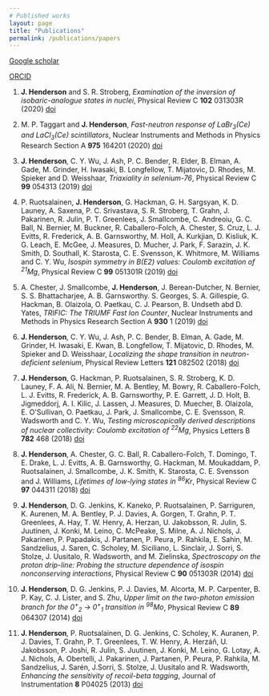 ```yaml
---
# Published works
layout: page
title: "Publications"
permalink: /publications/papers
---
```


[Google scholar](https://scholar.google.com/citations?hl=en&user=V_b9wcoAAAAJ)

[ORCID](https://orcid.org/0000-0002-6010-9644)

1. **J. Henderson** and S. R. Stroberg, *Examination of the inversion of isobaric-analogue states in nuclei*, Physical Review C **102** 031303R (2020) [doi](https://doi.org/10.1103/PhysRevC.102.031303)

2. M. P. Taggart and **J. Henderson**, *Fast-neutron response of LaBr<sub>3</sub>(Ce) and LaCl<sub>3</sub>(Ce) scintillators*, Nuclear Instruments and Methods in Physics Research Section A **975** 164201 (2020) [doi](https://doi.org/10.1016/j.nima.2020.164201)

3. **J. Henderson**, C. Y. Wu, J. Ash, P. C. Bender, R. Elder, B. Elman, A. Gade, M. Grinder, H. Iwasaki, B. Longfellow, T. Mijatovic, D. Rhodes, M. Spieker and D. Weisshaar, *Triaxiality in selenium-76*, Physical Review C **99** 054313 (2019) [doi](https://doi.org/10.1103/PhysRevC.99.054313)

4. P. Ruotsalainen, **J. Henderson**, G. Hackman, G. H. Sargsyan, K. D. Launey, A. Saxena, P. C. Srivastava, S. R. Stroberg, T. Grahn, J. Pakarinen, R. Julin, P. T. Greenlees, J. Smallcombe, C. Andreoiu, G. C. Ball, N. Bernier, M. Buckner, R. Caballero-Folch, A. Chester, S. Cruz, L. J. Evitts, R. Frederick, A. B. Garnsworthy, M. Holl, A. Kurkjian, D. Kisliuk, K. G. Leach, E. McGee, J. Measures, D. Mucher, J. Park, F. Sarazin, J. K. Smith, D. Southall, K. Starosta, C. E. Svensson, K. Whitmore, M. Williams and C. Y. Wu, *Isospin symmetry in B(E2) values: Coulomb excitation of <sup>21</sup>Mg*, Physical Review C **99** 051301R (2019) [doi](https://doi.org/10.1103/PhysRevC.99.051301)

5. A. Chester, J. Smallcombe, **J. Henderson**, J. Berean-Dutcher, N. Bernier, S. S. Bhattacharjee, A. B. Garnsworthy. S. Georges, S. A. Gillespie, G. Hackman, B. Olaizola, O. Paetkau, C. J. Pearson, B. Undseth abd D. Yates, *TRIFIC: The TRIUMF Fast Ion Counter*, Nuclear Instruments and Methods in Physics Research Section A **930** 1 (2019) [doi](https://doi.org/10.1016/j.nima.2019.03.075)

6. **J. Henderson**, C. Y. Wu, J. Ash, P. C. Bender, B. Elman, A. Gade, M. Grinder, H. Iwasaki, E. Kwan, B. Longfellow, T. Mijatovic, D. Rhodes, M. Spieker and D. Weisshaar, *Localizing the shape transition in neutron-deficient selenium*, Physical Review Letters **121** 082502 (2018) [doi](https://doi.org/10.1103/PhysRevLett.121.082502)

7. **J. Henderson**, G. Hackman, P. Ruotsalainen, S. R. Stroberg, K. D. Launey, F. A. Ali, N. Bernier, M. A. Bentley, M. Bowry, R. Caballero-Folch, L. J. Evitts, R. Frederick, A. B. Garnsworthy, P. E. Garrett, J. D. Holt, B. Jigmeddorj, A. I. Kilic, J. Lassen, J. Measures, D. Muecher, B. Olaizola, E. O'Sullivan, O. Paetkau, J. Park, J. Smallcombe, C. E. Svensson, R. Wadsworth and C. Y. Wu, *Testing microscopically derived descriptions of nuclear collectivity: Coulomb excitation of <sup>22</sup>Mg*, Physics Letters B **782** 468 (2018) [doi](https://doi.org/10.1016/j.physletb.2018.05.064)

8. **J. Henderson**, A. Chester, G. C. Ball, R. Caballero-Folch, T. Domingo, T. E. Drake, L. J. Evitts, A. B. Garnsworthy, G. Hackman, M. Moukaddam, P. Ruotsalainen, J. Smallcombe, J. K. Smith, K. Starosta, C. E. Svensson and J. Williams, *Lifetimes of low-lying states in <sup>86</sup>Kr*, Physical Review C **97** 044311 (2018) [doi](https://doi.org/10.1103/PhysRevC.97.044311)

9. **J. Henderson**, D. G. Jenkins, K. Kaneko, P. Ruotsalainen, P. Sarriguren, K. Aurenen, M. A. Bentley, P. J. Davies, A. Gorgen, T. Grahn, P. T. Greenlees, A. Hay, T. W. Henry, A. Herzan, U. Jakobsson, R. Julin, S. Juutinen, J. Konki, M. Leino, C. McPeake, S. Milne, A. J. Nichols, J. Pakarinen, P. Papadakis, J. Partanen, P. Peura, P. Rahkila, E. Sahin, M. Sandzelius, J. Saren, C. Scholey, M. Siciliano, L. Sinclair, J. Sorri, S. Stolze, J. Uusitalo, R. Wadsworth, and M. Zielinska, *Spectroscopy on the proton drip-line: Probing the structure dependence of isospin nonconserving interactions*, Physical Review C **90** 051303R (2014) [doi](https://doi.org/10.1103/PhysRevC.90.051303)

10. **J. Henderson**, D. G. Jenkins, P. J. Davies, M. Alcorta, M. P. Carpenter, B. P. Kay, C. J. Lister, and S. Zhu, *Upper limit on the two-photon emission branch for the 0<sup>+</sup><sub>2</sub> &#8594; 0<sup>+</sup><sub>1</sub> transition in <sup>98</sup>Mo*, Physical Review C **89** 064307 (2014) [doi](https://doi.org/10.1103/PhysRevC.89.064307)

11. **J. Henderson**, P. Ruotsalainen, D. G. Jenkins, C. Scholey, K. Auranen, P. J. Davies, T. Grahn, P. T. Greenlees, T. W. Henry, A. Herzáň, U. Jakobsson, P. Joshi, R. Julin, S. Juutinen, J. Konki, M. Leino, G. Lotay, A. J. Nichols, A. Obertelli, J. Pakarinen, J. Partanen, P. Peura, P. Rahkila, M. Sandzelius, J. Sarén, J.Sorri, S. Stolze, J. Uusitalo and R. Wadsworth, *Enhancing the sensitivity of recoil-beta tagging*, Journal of Instrumentation **8** P04025 (2013) [doi](https://doi.org/10.1088/1748-0221/8/04/P04025)

